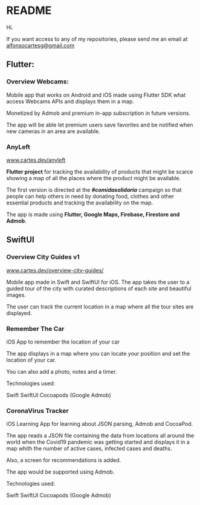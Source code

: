 # README

Hi.

If you want access to any of my repositories, please send me an email at alfonsocartesg@gmail.com

## Flutter:

### Overview Webcams:

Mobile app that works on Android and iOS made using Flutter SDK what access Webcams APIs and displays them in a map.

Monetized by Admob and premium in-app subscription in future versions.

The app will be able let premium users save favorites and be notified when new cameras in an area are available.


### AnyLeft

www.cartes.dev/anyleft

**Flutter project** for tracking the availability of products that might be scarce showing a map of all the places where the product might be available.  

The first version is directed at the **_#comidasolidaria_** campaign so that people can help others in need by donating food, clothes and other essential products and tracking the availability on the map.  

The app is made using **Flutter, Google Maps, Firebase, Firestore and Admob**.  

## SwiftUI

### Overview City Guides v1

www.cartes.dev/overview-city-guides/

Mobile app made in Swift and SwiftUI for iOS. The app takes the user to a guided tour of the city with curated descriptions of each site and beautiful images.

The user can track the current location in a map where all the tour sites are displayed.

### Remember The Car

iOS App to remember the location of your car

The app displays in a map where you can locate your position and set the location of your car.

You can also add a photo, notes and a timer.

Technologies used:

Swift
SwiftUI
Cocoapods (Google Admob)

### CoronaVirus Tracker

iOS Learning App for learning about JSON parsing, Admob and CocoaPod.

The app reads a JSON file containing the data from locations all around the world when the Covid19 pandemic was getting started and displays it in a map whith the number of active cases, infected cases and deaths.

Also, a screen for recommendations is added.

The app would be supported using Admob.

Technologies used:

Swift
SwiftUI
Cocoapods (Google Admob)
